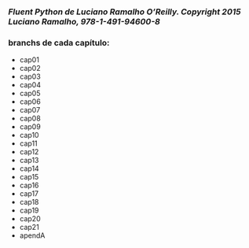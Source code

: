 ### _Fluent Python de Luciano Ramalho O’Reilly. Copyright 2015 Luciano Ramalho, 978-1-491-94600-8_  
### **branchs de cada capítulo:**  
- cap01  
- cap02  
- cap03  
- cap04  
- cap05  
- cap06  
- cap07  
- cap08  
- cap09  
- cap10  
- cap11  
- cap12  
- cap13  
- cap14  
- cap15  
- cap16  
- cap17  
- cap18  
- cap19  
- cap20  
- cap21  
- apendA  
